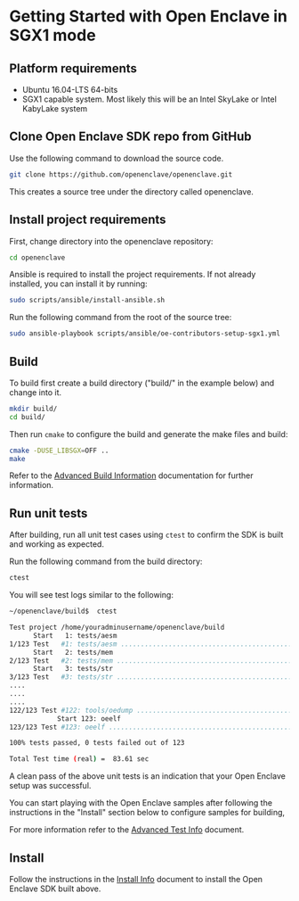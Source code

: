 # Getting Started with Open Enclave in SGX1 mode

## Platform requirements

- Ubuntu 16.04-LTS 64-bits
- SGX1 capable system. Most likely this will be an Intel SkyLake or Intel KabyLake system

## Clone Open Enclave SDK repo from GitHub

Use the following command to download the source code.

```bash
git clone https://github.com/openenclave/openenclave.git
```

This creates a source tree under the directory called openenclave.

## Install project requirements
First, change directory into the openenclave repository:
```bash
cd openenclave
```

Ansible is required to install the project requirements. If not already installed, you can install it by running:
```bash
sudo scripts/ansible/install-ansible.sh
```

Run the following command from the root of the source tree:

```bash
sudo ansible-playbook scripts/ansible/oe-contributors-setup-sgx1.yml
```

## Build

To build first create a build directory ("build/" in the example below) and change into it.

```bash
mkdir build/
cd build/
```

Then run `cmake` to configure the build and generate the make files and build:

```bash
cmake -DUSE_LIBSGX=OFF ..
make
```

Refer to the [Advanced Build Information](AdvancedBuildInfo.md) documentation for further information.

## Run unit tests

After building, run all unit test cases using `ctest` to confirm the SDK is built and working as expected.

Run the following command from the build directory:

```bash
ctest
```

You will see test logs similar to the following:

```bash
~/openenclave/build$  ctest

Test project /home/youradminusername/openenclave/build
      Start   1: tests/aesm
1/123 Test   #1: tests/aesm ...............................................................................................................   Passed    0.98 sec
      Start   2: tests/mem
2/123 Test   #2: tests/mem ................................................................................................................   Passed    0.00 sec
      Start   3: tests/str
3/123 Test   #3: tests/str ................................................................................................................   Passed    0.00 sec
....
....
....
122/123 Test #122: tools/oedump .............................................................................................................   Passed    0.00 sec
            Start 123: oeelf
123/123 Test #123: oeelf ....................................................................................................................   Passed    0.00 sec

100% tests passed, 0 tests failed out of 123

Total Test time (real) =  83.61 sec
```

A clean pass of the above unit tests is an indication that your Open Enclave setup was successful.

You can start playing with the Open Enclave samples after following the instructions in the "Install" section below to configure samples for building,

For more information refer to the [Advanced Test Info](AdvancedTestInfo.md) document.

## Install

 Follow the instructions in the [Install Info](LinuxInstallInfo.md) document to install the Open Enclave SDK built above.
